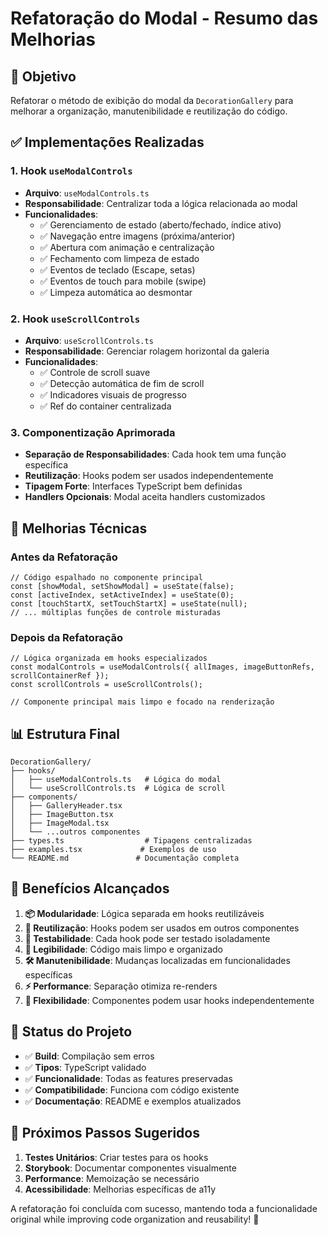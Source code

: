 # Refatoração do Modal - Resumo das Melhorias

## 🎯 Objetivo
Refatorar o método de exibição do modal da `DecorationGallery` para melhorar a organização, manutenibilidade e reutilização do código.

## ✅ Implementações Realizadas

### 1. **Hook `useModalControls`**
- **Arquivo**: `useModalControls.ts`
- **Responsabilidade**: Centralizar toda a lógica relacionada ao modal
- **Funcionalidades**:
  - ✅ Gerenciamento de estado (aberto/fechado, índice ativo)
  - ✅ Navegação entre imagens (próxima/anterior)
  - ✅ Abertura com animação e centralização
  - ✅ Fechamento com limpeza de estado
  - ✅ Eventos de teclado (Escape, setas)
  - ✅ Eventos de touch para mobile (swipe)
  - ✅ Limpeza automática ao desmontar

### 2. **Hook `useScrollControls`**
- **Arquivo**: `useScrollControls.ts`
- **Responsabilidade**: Gerenciar rolagem horizontal da galeria
- **Funcionalidades**:
  - ✅ Controle de scroll suave
  - ✅ Detecção automática de fim de scroll
  - ✅ Indicadores visuais de progresso
  - ✅ Ref do container centralizada

### 3. **Componentização Aprimorada**
- **Separação de Responsabilidades**: Cada hook tem uma função específica
- **Reutilização**: Hooks podem ser usados independentemente
- **Tipagem Forte**: Interfaces TypeScript bem definidas
- **Handlers Opcionais**: Modal aceita handlers customizados

## 🔧 Melhorias Técnicas

### Antes da Refatoração
```tsx
// Código espalhado no componente principal
const [showModal, setShowModal] = useState(false);
const [activeIndex, setActiveIndex] = useState(0);
const [touchStartX, setTouchStartX] = useState(null);
// ... múltiplas funções de controle misturadas
```

### Depois da Refatoração
```tsx
// Lógica organizada em hooks especializados
const modalControls = useModalControls({ allImages, imageButtonRefs, scrollContainerRef });
const scrollControls = useScrollControls();

// Componente principal mais limpo e focado na renderização
```

## 📊 Estrutura Final

```
DecorationGallery/
├── hooks/
│   ├── useModalControls.ts   # Lógica do modal
│   └── useScrollControls.ts  # Lógica de scroll
├── components/
│   ├── GalleryHeader.tsx
│   ├── ImageButton.tsx
│   ├── ImageModal.tsx
│   └── ...outros componentes
├── types.ts                  # Tipagens centralizadas
├── examples.tsx             # Exemplos de uso
└── README.md               # Documentação completa
```

## 🎉 Benefícios Alcançados

1. **📦 Modularidade**: Lógica separada em hooks reutilizáveis
2. **🔄 Reutilização**: Hooks podem ser usados em outros componentes
3. **🧪 Testabilidade**: Cada hook pode ser testado isoladamente
4. **📖 Legibilidade**: Código mais limpo e organizado
5. **🛠️ Manutenibilidade**: Mudanças localizadas em funcionalidades específicas
6. **⚡ Performance**: Separação otimiza re-renders
7. **🎨 Flexibilidade**: Componentes podem usar hooks independentemente

## 🚀 Status do Projeto

- ✅ **Build**: Compilação sem erros
- ✅ **Tipos**: TypeScript validado
- ✅ **Funcionalidade**: Todas as features preservadas
- ✅ **Compatibilidade**: Funciona com código existente
- ✅ **Documentação**: README e exemplos atualizados

## 📝 Próximos Passos Sugeridos

1. **Testes Unitários**: Criar testes para os hooks
2. **Storybook**: Documentar componentes visualmente
3. **Performance**: Memoização se necessário
4. **Acessibilidade**: Melhorias específicas de a11y

A refatoração foi concluída com sucesso, mantendo toda a funcionalidade original while improving code organization and reusability! 🎯
